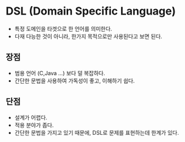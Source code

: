 # DSL (Domain Specific Language)
- 특정 도메인을 타겟으로 한 언어를 의미한다.
- 다재 다능한 것이 아니라, 한가지 목적으로만 사용된다고 보면 된다.


## 장점
- 범용 언어 (C,Java ...) 보다 덜 복잡하다.
- 간단한 문법을 사용하여 가독성이 좋고, 이해하기 쉽다.

## 단점
- 설계가 어렵다.
- 적용 분야가 좁다.
- 간단한 문법을 가지고 있기 때문에, DSL로 문제를 표현하는데 한계가 있다.